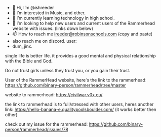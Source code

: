 - 👋 Hi, I’m @ishreeder
- 👀 I’m interested in Music, and other.
- 🌱 I’m currently learning technology in high school.
- 💞️ I’m looking to help new users and current users of the Rammerhead website with issues. (links down below)
- 📫 How to reach me ireeder@robinsonschools.com (copy and paste)
- also reach me on discord. user:
- dum_jinx.

single life is better life. it provides a good mental and physical relationship with the Bible and God.

Do not trust girls unless they trust you, or you gain their trust.

User of the RammerHead website, here's the link to the rammerhead: https://github.com/binary-person/rammerhead/tree/master 

website to rammerhead: https://civilwar.v0x.eu/

the link to rammerhead is to full/stressed with other users, heres another link: https://hello-banana-e.qualitypoolsboulder.com/ (it works better then other)

check out my issue for the rammerhead:
https://github.com/binary-person/rammerhead/issues/78
<!---
ishreeder/ishreeder is a ✨ special ✨ repository because its `README.md` (this file) appears on your GitHub profile.
You can click the Preview link to take a look at your changes.
--->
